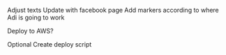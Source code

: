 
Adjust texts
Update with facebook page
Add markers according to where Adi is going to work

Deploy to AWS?


Optional
Create deploy script
